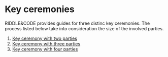 # Key ceremonies 

RIDDLE&CODE provides guides for three distinc key ceremonies. 
The process listed below take into consideration the size of the involved parties.


1. [Key ceremony with two parties](Key-ceremony-for-two-parties.md)
2. [Key ceremony with three parties](Key-ceremony-for-three-parties.md)
3. [Key ceremony with four parties](Key-ceremony-for-four-parties.md)

